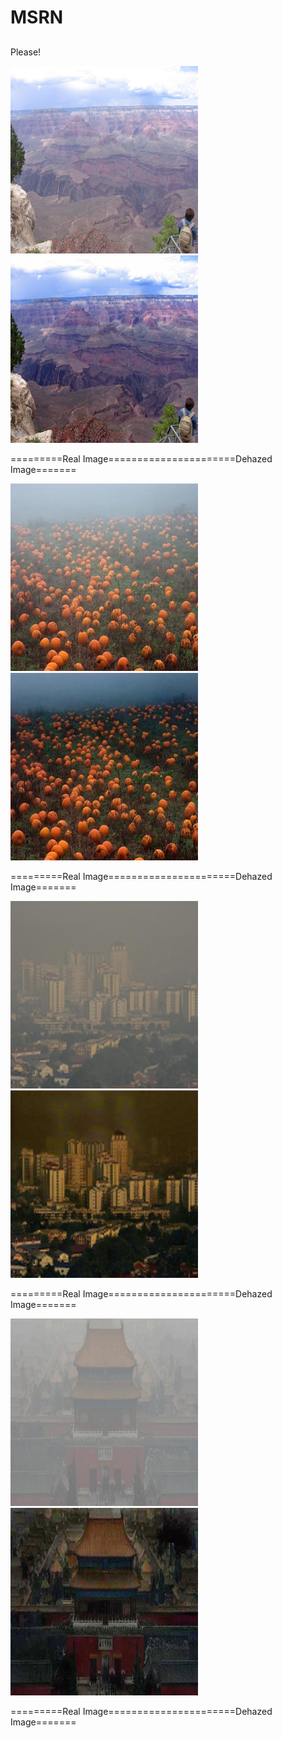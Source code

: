 # MSRN
##
Please!
 <p float="left"> <img src="https://github.com/hong-ye/MSRN/blob/main/dehaze-result/1.png" width="300" /> <img src="https://github.com/hong-ye/MSRN/blob/main/dehaze-result/dehaze1.png" width="300" />  </p>   
=========Real Image======================Dehazed Image=======

 <p float="left"> <img src="https://github.com/hong-ye/MSRN/blob/main/dehaze-result/7.jpg" width="300" /> <img src="https://github.com/hong-ye/MSRN/blob/main/dehaze-result/dehaze7.jpg" width="300" />  </p>   
 =========Real Image======================Dehazed Image=======
 
  <p float="left"> <img src="https://github.com/hong-ye/MSRN/blob/main/dehaze-result/3.jpg" width="300" /> <img src="https://github.com/hong-ye/MSRN/blob/main/dehaze-result/dehaze3.jpg" width="300" />  </p>   
 =========Real Image======================Dehazed Image=======
 
   <p float="left"> <img src="https://github.com/hong-ye/MSRN/blob/main/dehaze-result/11.jpg" width="300" /> <img src="https://github.com/hong-ye/MSRN/blob/main/dehaze-result/dehaze11.jpg" width="300" />  </p>   
 =========Real Image======================Dehazed Image=======
